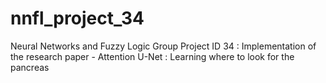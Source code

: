 # nnfl_project_34
Neural Networks and Fuzzy Logic Group Project ID 34 : Implementation of the research paper - Attention U-Net : Learning where to look for the pancreas
